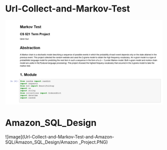 # Url-Collect-and-Markov-Test

![image](https://github.com/QirenSun/Url-Collect-and-Markov-Test-/blob/master/Module.PNG)

# Amazon_SQL_Design

![image](Url-Collect-and-Markov-Test-and-Amazon-SQL/Amazon_SQL_Design/Amazon _Project.PNG)
